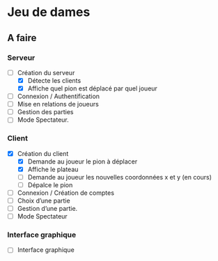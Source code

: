 # Jeu de dames
## A faire 
### Serveur 
- [ ] Création du serveur
  - [x] Détecte les clients
  - [x] Affiche quel pion est déplacé par quel joueur
- [ ] Connexion / Authentification
- [ ] Mise en relations de joueurs 
- [ ] Gestion des parties 
- [ ] Mode Spectateur.
### Client 
- [x] Création du client
  - [x] Demande au joueur le pion à déplacer 
  - [x] Affiche le plateau
  - [ ] Demande au joueur les nouvelles coordonnées x et y (en cours)
  - [ ] Dépalce le pion  
- [ ] Connexion / Création de comptes 
- [ ] Choix d’une partie 
- [ ] Gestion  d’une  partie.
- [ ] Mode Spectateur 
### Interface graphique
- [ ] Interface graphique 